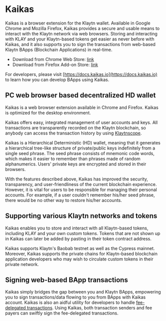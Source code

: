 # Kaikas <a id="kaikas"></a>

Kaikas is a browser extension for the Klaytn wallet. Available in Google Chrome and Mozilla Firefox, Kaikas provides a secure and usable means to interact with the Klaytn network via web browsers. Storing and interacting with KLAY and your Klaytn-based tokens get easier as never before with Kaikas, and it also supports you to sign the transactions from web-based Klaytn BApps (Blockchain Applications) in real-time.

* Download from Chrome Web Store: [link](https://chrome.google.com/webstore/detail/kaikas/jblndlipeogpafnldhgmapagcccfchpi)
* Download from Firefox Add-on Store: [link](https://addons.mozilla.org/ko/firefox/addon/kaikas/)

For developers, please visit [https://docs.kaikas.io](https://docs.kaikas.io) to learn how you can develop BApps using Kaikas.

## PC web browser based decentralized HD wallet

Kaikas is a web browser extension available in Chrome and Firefox. Kaikas is optimized for the desktop environment.

Kaikas offers easy, integrated management of user accounts and keys. All transactions are transparently recorded on the Klaytn blockchain, so anybody can access the transaction history by using [Klaytnscope].

Kaikas is a Hierarchical Deterministic (HD) wallet, meaning that it generates a hierarchical tree-like structure of private/public keys indefinitely from a single seed phrase. The seed phrase consists of mnemonic code words, which makes it easier to remember than phrases made of random alphanumerics. Users' private keys are encrypted and stored in their browsers.

With the features described above, Kaikas has improved the security, transparency, and user-friendliness of the current blockchain experience. However, it is vital for users to be responsible for managing their personal accounts. For example, if a user couldn't remember his/her seed phrase, there would be no other way to restore his/her accounts.

## Supporting various Klaytn networks and tokens

Kaikas enables you to store and interact with all Klaytn-based tokens, including KLAY and your own custom tokens. Tokens that are not shown up in Kaikas can later be added by pasting in their token contract address.

Kaikas supports Klaytn's Baobab testnet as well as the Cypress mainnet. Moreover, Kaikas supports the private chains for Klaytn-based blockchain application developers who may wish to circulate custom tokens in their private network.

## Signing web-based BApp transactions

Kaikas simply bridges the gap between you and Klaytn BApps, empowering you to sign transactions/data flowing to you from BApps with Kaikas account.
Kaikas is also an aidful utility for developers to handle [fee-delegated transactions](/docs/klaytn/design/transactions/README.md#fee-delegation). Using Kaikas, both transaction senders and fee payers can swiftly sign the fee-delegated transactions.


[Klaytnscope]: ./klaytnscope.md
